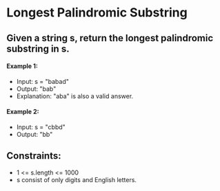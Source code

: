 # Longest Palindromic Substring

## Given a string s, return the longest palindromic substring in s.

#### Example 1:
- Input: s = "babad"
- Output: "bab"
- Explanation: "aba" is also a valid answer.

#### Example 2:
- Input: s = "cbbd"
- Output: "bb"

## Constraints:
- 1 <= s.length <= 1000
- s consist of only digits and English letters.
